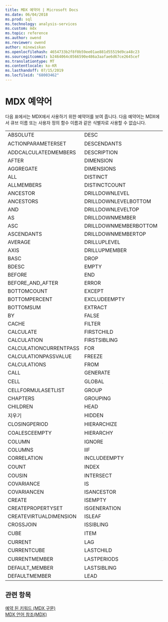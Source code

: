 ```yaml
---
title: MDX 예약어 | Microsoft Docs
ms.date: 06/04/2018
ms.prod: sql
ms.technology: analysis-services
ms.custom: mdx
ms.topic: reference
ms.author: owend
ms.reviewer: owend
author: minewiskan
ms.openlocfilehash: 4654733b2f8f0b59ee01ae881d55519d9ca48c23
ms.sourcegitcommit: b2464064c0566590e486a3aafae6d67ce2645cef
ms.translationtype: MT
ms.contentlocale: ko-KR
ms.lasthandoff: 07/15/2019
ms.locfileid: "68003462"
---
```

# <a name="mdx-reserved-words"></a>MDX 예약어


  다음 표에서는 MDX에서 사용하기 위한 예약어를 보여 줍니다. 다음 예약어는 MDX에서 큐브 이름 또는 사용자 정의 함수 이름과 같은 식별자로 사용할 수 없습니다.  
  
|||||  
|-|-|-|-|  
|ABSOLUTE|DESC|LEAVES|SELF_BEFORE_AFTER|  
|ACTIONPARAMETERSET|DESCENDANTS|LEVEL|세션|  
|ADDCALCULATEDMEMBERS|DESCRIPTION|LEVELS|SET|  
|AFTER|DIMENSION|LINKMEMBER|SETTOARRAY|  
|AGGREGATE|DIMENSIONS|LINREGINTERCEPT|SETTOSTR|  
|ALL|DISTINCT|LINREGPOINT|SORT|  
|ALLMEMBERS|DISTINCTCOUNT|LINREGR2|STDDEV|  
|ANCESTOR|DRILLDOWNLEVEL|LINREGSLOPE|STDDEVP|  
|ANCESTORS|DRILLDOWNLEVELBOTTOM|LINREGVARIANCE|STDEV|  
|AND|DRILLDOWNLEVELTOP|LOOKUPCUBE|STDEVP|  
|AS|DRILLDOWNMEMBER|MAX|STORAGE|  
|ASC|DRILLDOWNMEMBERBOTTOM|MEASURE|STRIPCALCULATEDMEMBERS|  
|ASCENDANTS|DRILLDOWNMEMBERTOP|MEDIAN|STRTOMEMBER|  
|AVERAGE|DRILLUPLEVEL|MEMBER|STRTOSET|  
|AXIS|DRILLUPMEMBER|MEMBERS|STRTOTUPLE|  
|BASC|DROP|MEMBERTOSTR|STRTOVAL|  
|BDESC|EMPTY|MIN|STRTOVALUE|  
|BEFORE|END|MTD|SUBSET|  
|BEFORE_AND_AFTER|ERROR|NAME|SUM|  
|BOTTOMCOUNT|EXCEPT|NAMETOSET|TAIL|  
|BOTTOMPERCENT|EXCLUDEEMPTY|NEST|THIS|  
|BOTTOMSUM|EXTRACT|NEXTMEMBER|TOGGLEDRILLSTATE|  
|BY|FALSE|NO_ALLOCATION|TOPCOUNT|  
|CACHE|FILTER|NO_PROPERTIES|TOPPERCENT|  
|CALCULATE|FIRSTCHILD|NON|TOPSUM|  
|CALCULATION|FIRSTSIBLING|NONEMPTYCROSSJOIN|TOTALS|  
|CALCULATIONCURRENTPASS|FOR|NOT_RELATED_TO_FACTS|trEE|  
|CALCULATIONPASSVALUE|FREEZE|NULL|TRUE|  
|CALCULATIONS|FROM|ON|TUPLETOSTR|  
|CALL|GENERATE|OPENINGPERIOD|TYPE|  
|CELL|GLOBAL|또는|UNION|  
|CELLFORMULASETLIST|GROUP|PAGES|UNIQUE|  
|CHAPTERS|GROUPING|PARALLELPERIOD|UNIQUENAME|  
|CHILDREN|HEAD|PARENT|UPDATE|  
|지우기|HIDDEN|PASS|USE|  
|CLOSINGPERIOD|HIERARCHIZE|PERIODSTODATE|USE_EQUAL_ALLOCATION|  
|COALESCEEMPTY|HIERARCHY|올리기|USE_WEIGHTED_ALLOCATION|  
|COLUMN|IGNORE|PREDICT|USE_WEIGHTED_INCREMENT|  
|COLUMNS|IIF|PREVMEMBER|USERNAME|  
|CORRELATION|INCLUDEEMPTY|PROPERTIES|VALIDMEASURE|  
|COUNT|INDEX|PROPERTY|값|  
|COUSIN|INTERSECT|QTD|VAR|  
|COVARIANCE|IS|RANK|VARIANCE|  
|COVARIANCEN|ISANCESTOR|RECURSIVE|VARIANCEP|  
|CREATE|ISEMPTY|RELATIVE|VARP|  
|CREATEPROPERTYSET|ISGENERATION|ROLLUPCHILDREN|VISUAL|  
|CREATEVIRTUALDIMENSION|ISLEAF|ROOT|VISUALTOTALS|  
|CROSSJOIN|ISSIBLING|ROWS|WHERE|  
|CUBE|ITEM|SCOPE|의 모든 멘션을|  
|CURRENT|LAG|SECTIONS|WTD|  
|CURRENTCUBE|LASTCHILD|SELECT|XOR|  
|CURRENTMEMBER|LASTPERIODS|자체|YTD|  
|DEFAULT_MEMBER|LASTSIBLING|SELF_AND_AFTER||  
|DEFAULTMEMBER|LEAD|SELF_AND_BEFORE||  
  
## <a name="see-also"></a>관련 항목  
 [예약 된 키워드 &#40;MDX 구문&#41;](../mdx/reserved-keywords-mdx-syntax.md)   
 [MDX 언어 참조&#40;MDX&#41;](../mdx/mdx-language-reference-mdx.md)  
  
  
